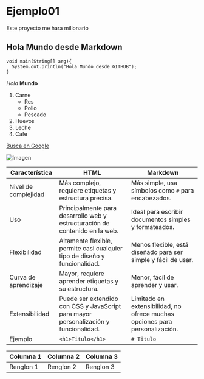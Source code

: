 # Ejemplo01
Este proyecto me hara millonario

## Hola Mundo desde Markdown

```
void main(String[] arg){
  System.out.println("Hola Mundo desde GITHUB");
}
```

*Hola* **Mundo**

1. Carne
   * Res
   * Pollo
   * Pescado
3. Huevos
4. Leche
5. Cafe

[Busca en Google](www.google.com.mx)

![Imagen](https://miguelpaz.github.io/assets/images/markdownpreview.png)

| Característica     | HTML                                               | Markdown                                                  |
|--------------------|----------------------------------------------------|-----------------------------------------------------------|
| Nivel de complejidad | Más complejo, requiere etiquetas y estructura precisa. | Más simple, usa símbolos como `#` para encabezados.      |
| Uso                | Principalmente para desarrollo web y estructuración de contenido en la web. | Ideal para escribir documentos simples y formateados.   |
| Flexibilidad       | Altamente flexible, permite casi cualquier tipo de diseño y funcionalidad. | Menos flexible, está diseñado para ser simple y fácil de usar. |
| Curva de aprendizaje | Mayor, requiere aprender etiquetas y su estructura. | Menor, fácil de aprender y usar.                         |
| Extensibilidad     | Puede ser extendido con CSS y JavaScript para mayor personalización y funcionalidad. | Limitado en extensibilidad, no ofrece muchas opciones para personalización. |
| Ejemplo            | `<h1>Titulo</h1>`                                  | `# Titulo`                                                |

| Columna 1 | Columna 2 | Columna 3|
|-----------|-----------|----------|
| Renglon 1 | Renglon 2 | Renglon 3|
